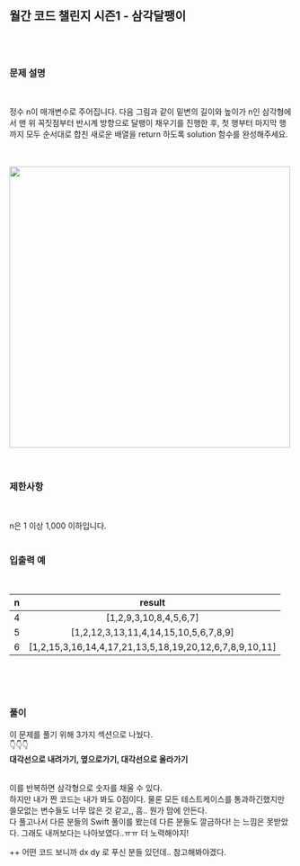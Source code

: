## 월간 코드 챌린지 시즌1 - 삼각달팽이

<br>
<br>

### 문제 설명

<br>

정수 n이 매개변수로 주어집니다. 다음 그림과 같이 밑변의 길이와 높이가 n인 삼각형에서 맨 위 꼭짓점부터 반시계 방향으로 달팽이 채우기를 진행한 후, 첫 행부터 마지막 행까지 모두 순서대로 합친 새로운 배열을 return 하도록 solution 함수를 완성해주세요.

<br>
<br>

<img src="https://grepp-programmers.s3.ap-northeast-2.amazonaws.com/files/production/e1e53b93-dcdf-446f-b47f-e8ec1292a5e0/examples.png" width=500>

<br>
<br>

#


### 제한사항
<br>

n은 1 이상 1,000 이하입니다.  

#

### 입출력 예
<br>

|n	|result|
|:--:|:---------------------------------:|
|4|	[1,2,9,3,10,8,4,5,6,7]|
|5|	[1,2,12,3,13,11,4,14,15,10,5,6,7,8,9]|
|6	|[1,2,15,3,16,14,4,17,21,13,5,18,19,20,12,6,7,8,9,10,11]|



<br>
<br>

#

### 풀이

이 문제를 풀기 위해 3가지 섹션으로 나눴다.  
👇👇👇  
**대각선으로 내려가기, 옆으로가기, 대각선으로 올라가기**   
<br>

이를 반복하면 삼각형으로 숫자를 채울 수 있다.  
하지만 내가 짠 코드는 내가 봐도 0점이다. 물론 모든 테스트케이스를 통과하긴했지만 쓸모없는 변수들도 너무 많은 것 같고,, 흠.. 뭔가 맘에 안든다.  
다 풀고나서 다른 분들의 Swift 풀이를 봤는데 다른 분들도 깔금하다! 는 느낌은 못받았다. 그래도 내꺼보다는 나아보였다..ㅠㅠ 더 노력해야지!  

++ 어떤 코드 보니까 dx dy 로 푸신 분들 있던데.. 참고해봐야겠다.